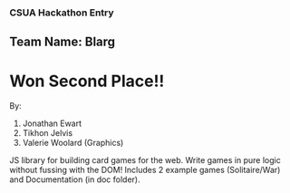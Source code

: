 ### CSUA Hackathon Entry ###
## Team Name: Blarg ##
# Won Second Place!! #
By:
  1. Jonathan Ewart
  1. Tikhon Jelvis
  1. Valerie Woolard (Graphics)

JS library for building card games for the web.  Write games in pure logic without fussing with the DOM!  Includes 2 example games (Solitaire/War) and Documentation (in doc folder).